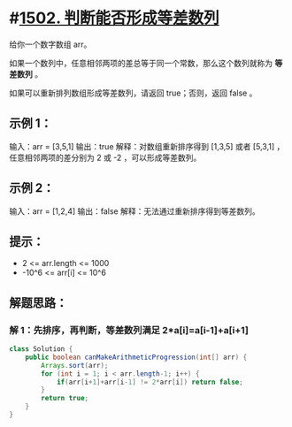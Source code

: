 # #[1502. 判断能否形成等差数列](https://leetcode-cn.com/problems/can-make-arithmetic-progression-from-sequence/)

给你一个数字数组 arr。

如果一个数列中，任意相邻两项的差总等于同一个常数，那么这个数列就称为 **等差数列** 。

如果可以重新排列数组形成等差数列，请返回 true；否则，返回 false 。

## 示例 1：

输入：arr = [3,5,1]
输出：true
解释：对数组重新排序得到 [1,3,5] 或者 [5,3,1] ，任意相邻两项的差分别为 2 或 -2 ，可以形成等差数列。

## 示例 2：

输入：arr = [1,2,4]
输出：false
解释：无法通过重新排序得到等差数列。

## 提示：

- 2 <= arr.length <= 1000
- -10^6 <= arr[i] <= 10^6

## 解题思路：

### 解 1：先排序，再判断，等差数列满足 2*a[i]=a[i-1]+a[i+1] 

~~~java
class Solution {
    public boolean canMakeArithmeticProgression(int[] arr) {
        Arrays.sort(arr);
        for (int i = 1; i < arr.length-1; i++) {
            if(arr[i+1]+arr[i-1] != 2*arr[i]) return false;
        }
        return true;
    }
}
~~~


